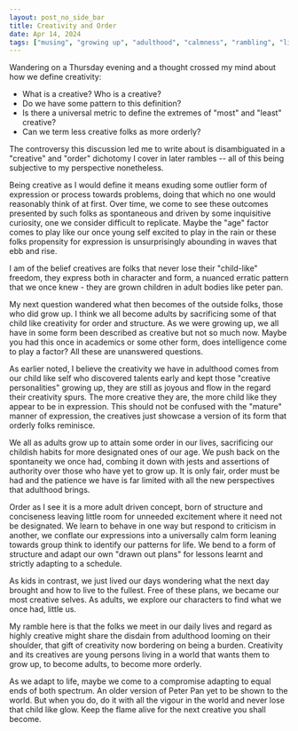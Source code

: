 ```yaml
---
layout: post_no_side_bar
title: Creativity and Order
date: Apr 14, 2024
tags: ["musing", "growing up", "adulthood", "calmness", "rambling", "life"]
---
```


Wandering on a Thursday evening and a thought crossed my mind about how we define creativity:
- What is a creative? Who is a creative? 
- Do we have some pattern to this definition? 
- Is there a universal metric to define the extremes of "most" and "least" creative?
- Can we term less creative folks as more orderly?

The controversy this discussion led me to write about is disambiguated in a "creative" and "order" dichotomy I cover in later rambles -- all of this being subjective to my perspective nonetheless.

Being creative as I would define it means exuding some outlier form of expression or process towards problems, doing that which no one would reasonably think of at first.
Over time, we come to see these outcomes presented by such folks as spontaneous and driven by some inquisitive curiosity, one we consider difficult to replicate.
Maybe the "age" factor comes to play like our once young self excited to play in the rain or these folks propensity for expression is unsurprisingly abounding in waves that ebb and rise.

I am of the belief creatives are folks that never lose their "child-like" freedom, they express both in character and form, a nuanced erratic pattern that we once knew - they are grown children in adult bodies like peter pan. 

My next question wandered what then becomes of the outside folks, those who did grow up. I think we all become adults by sacrificing some of that child like creativity for order and structure.
As we were growing up, we all have in some form been described as creative but not so much now. Maybe you had this once in academics or some other form, does intelligence come to play a factor? All these are unanswered questions.

As earlier noted, I believe the creativity we have in adulthood comes from our child like self who discovered talents early and kept those "creative personalities" growing up, they are still as joyous and flow in the regard their creativity spurs.
The more creative they are, the more child like they appear to be in expression. This should not be confused with the "mature" manner of expression, the creatives just showcase a version of its form that orderly folks reminisce.

We all as adults grow up to attain some order in our lives, sacrificing our childish habits for more designated ones of our age. We push back on the spontaneity we once had, combing it down with jests and assertions of authority over those who have yet to grow up.
It is only fair, order must be had and the patience we have is far limited with all the new perspectives that adulthood brings.

Order as I see it is a more adult driven concept, born of structure and conciseness leaving little room for unneeded excitement where it need not be designated.
We learn to behave in one way but respond to criticism in another, we conflate our expressions into a universally calm form leaning towards group think to identify our patterns for life.
We bend to a form of structure and adapt our own "drawn out plans" for lessons learnt and strictly adapting to a schedule. 

As kids in contrast, we just lived our days wondering what the next day brought and how to live to the fullest. Free of these plans, we became our most creative selves. As adults, we explore our characters to find what we once had, little us.

My ramble here is that the folks we meet in our daily lives and regard as highly creative might share the disdain from adulthood looming on their shoulder, that gift of creativity now bordering on being a burden.
Creativity and its creatives are young persons living in a world that wants them to grow up, to become adults, to become more orderly.

As we adapt to  life, maybe we come to a compromise adapting to equal ends of both spectrum. 
An older version of Peter Pan yet to be shown to the world. But when you do, do it with all the vigour in the world and never lose that child like glow. Keep the flame alive for the next creative you shall become.


